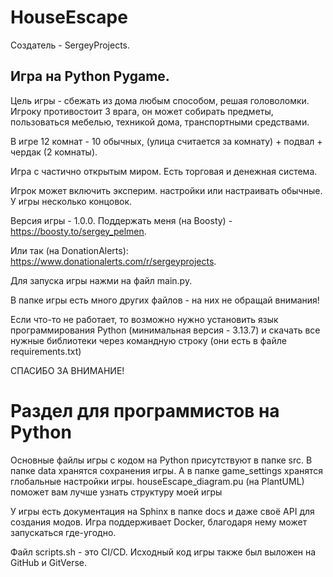 # HouseEscape
Создатель - SergeyProjects.
## Игра на Python Pygame.
Цель игры - сбежать из дома любым способом, решая головоломки.
Игроку противостоит 3 врага, он может собирать предметы, пользоваться мебелью, техникой дома, транспортными средствами.

В игре 12 комнат - 10 обычных, (улица считается за комнату) + подвал + чердак (2 комнаты).

Игра с частично открытым миром.
Есть торговая и денежная система.

Игрок может включить эксперим. настройки или настраивать обычные.
У игры несколько концовок.

Версия игры - 1.0.0.
Поддержать меня (на Boosty) - https://boosty.to/sergey_pelmen.

Или так (на DonationAlerts): https://www.donationalerts.com/r/sergeyprojects.

Для запуска игры нажми на файл main.py.

В папке игры есть много других файлов - на них не обращай внимания!

Если что-то не работает, то возможно нужно установить язык программирования Python (минимальная версия - 3.13.7)
и скачать все нужные библиотеки через командную строку (они есть в файле requirements.txt)

СПАСИБО ЗА ВНИМАНИЕ!
# Раздел для программистов на Python
Основные файлы игры с кодом на Python присутствуют в папке src.
В папке data хранятся сохранения игры.
А в папке game_settings хранятся глобальные настройки игры.
houseEscape_diagram.pu (на PlantUML) поможет вам лучше узнать структуру моей игры

У игры есть документация на Sphinx в папке docs и даже своё API для создания модов.
Игра поддерживает Docker, благодаря нему может запускаться где-угодно.

Файл scripts.sh - это CI/CD.
Исходный код игры также был выложен на GitHub и GitVerse.
